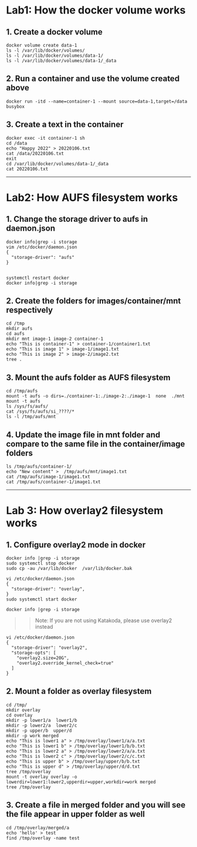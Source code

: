 # Lab1: How the docker volume works
## 1. Create a docker volume
```
docker volume create data-1
ls -l /var/lib/docker/volumes/
ls -l /var/lib/docker/volumes/data-1/
ls -l /var/lib/docker/volumes/data-1/_data
```

## 2. Run a container and use the volume created above
```
docker run -itd --name=container-1 --mount source=data-1,target=/data busybox
```

## 3. Create a text in the container
```
docker exec -it container-1 sh
cd /data
echo "Happy 2022" > 20220106.txt
cat /data/20220106.txt
exit
cd /var/lib/docker/volumes/data-1/_data
cat 20220106.txt
```

---
# Lab2: How AUFS filesystem works
## 1. Change the storage driver to aufs in daemon.json
```
docker info|grep -i storage
vim /etc/docker/daemon.json
{
  "storage-driver": "aufs"
}


systemctl restart docker
docker info|grep -i storage
```

## 2. Create the folders for images/container/mnt respectively
```
cd /tmp
mkdir aufs
cd aufs
mkdir mnt image-1 image-2 container-1
echo "This is container-1" > container-1/container1.txt
echo "This is image 1" > image-1/image1.txt
echo "This is image 2" > image-2/image2.txt
tree .
```

## 3. Mount the aufs folder as AUFS filesystem
```
cd /tmp/aufs
mount -t aufs -o dirs=./container-1:./image-2:./image-1  none  ./mnt
mount -t aufs
ls /sys/fs/aufs/
cat /sys/fs/aufs/si_????/*
ls -l /tmp/aufs/mnt
```

## 4. Update the image file in mnt folder and compare to the same file in the container/image folders
```
ls /tmp/aufs/container-1/
echo "New content" >  /tmp/aufs/mnt/image1.txt
cat /tmp/aufs/image-1/image1.txt
cat /tmp/aufs/container-1/image1.txt
```

---
# Lab 3: How overlay2 filesystem works
## 1. Configure overlay2 mode in docker
```
docker info |grep -i storage
sudo systemctl stop docker
sudo cp -au /var/lib/docker  /var/lib/docker.bak

vi /etc/docker/daemon.json
{
  "storage-driver": "overlay",
}
sudo systemctl start docker

docker info |grep -i storage
```
>> Note: If you are not using Katakoda, please use overlay2 instead
```
vi /etc/docker/daemon.json
{
  "storage-driver": "overlay2",
  "storage-opts": [
    "overlay2.size=20G",
    "overlay2.override_kernel_check=true"
  ]
}

```

## 2. Mount a folder as overlay filesystem
```
cd /tmp/
mkdir overlay
cd overlay
mkdir -p lower1/a  lower1/b
mkdir -p lower2/a  lower2/c
mkdir -p upper/b  upper/d
mkdir -p work merged
echo "This is lower1 a" > /tmp/overlay/lower1/a/a.txt
echo "This is lower1 b" > /tmp/overlay/lower1/b/b.txt
echo "This is lower2 a" > /tmp/overlay/lower2/a/a.txt
echo "This is lower2 c" > /tmp/overlay/lower2/c/c.txt
echo "This is upper b" > /tmp/overlay/upper/b/b.txt
echo "This is upper d" > /tmp/overlay/upper/d/d.txt
tree /tmp/overlay
mount -t overlay overlay -o lowerdir=lower1:lower2,upperdir=upper,workdir=work merged
tree /tmp/overlay
```

## 3. Create a file in merged folder and you will see the file appear in upper folder as well
```
cd /tmp/overlay/merged/a 
echo 'hello' > test
find /tmp/overlay -name test
```
